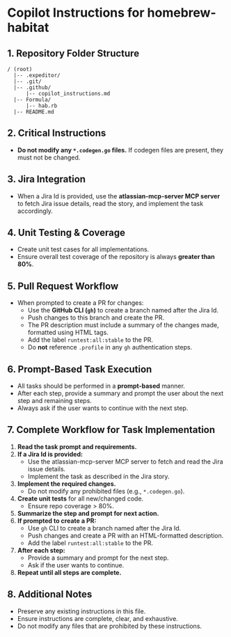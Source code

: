 # Copilot Instructions for homebrew-habitat

## 1. Repository Folder Structure

```
/ (root)
  |-- .expeditor/
  |-- .git/
  |-- .github/
      |-- copilot_instructions.md
  |-- Formula/
      |-- hab.rb
  |-- README.md
```

## 2. Critical Instructions
- **Do not modify any `*.codegen.go` files.** If codegen files are present, they must not be changed.

## 3. Jira Integration
- When a Jira Id is provided, use the **atlassian-mcp-server MCP server** to fetch Jira issue details, read the story, and implement the task accordingly.

## 4. Unit Testing & Coverage
- Create unit test cases for all implementations.
- Ensure overall test coverage of the repository is always **greater than 80%**.

## 5. Pull Request Workflow
- When prompted to create a PR for changes:
  - Use the **GitHub CLI (`gh`)** to create a branch named after the Jira Id.
  - Push changes to this branch and create the PR.
  - The PR description must include a summary of the changes made, formatted using HTML tags.
  - Add the label `runtest:all:stable` to the PR.
  - Do **not** reference `.profile` in any `gh` authentication steps.

## 6. Prompt-Based Task Execution
- All tasks should be performed in a **prompt-based** manner.
- After each step, provide a summary and prompt the user about the next step and remaining steps.
- Always ask if the user wants to continue with the next step.

## 7. Complete Workflow for Task Implementation
1. **Read the task prompt and requirements.**
2. **If a Jira Id is provided:**
   - Use the atlassian-mcp-server MCP server to fetch and read the Jira issue details.
   - Implement the task as described in the Jira story.
3. **Implement the required changes.**
   - Do not modify any prohibited files (e.g., `*.codegen.go`).
4. **Create unit tests** for all new/changed code.
   - Ensure repo coverage > 80%.
5. **Summarize the step and prompt for next action.**
6. **If prompted to create a PR:**
   - Use `gh` CLI to create a branch named after the Jira Id.
   - Push changes and create a PR with an HTML-formatted description.
   - Add the label `runtest:all:stable` to the PR.
7. **After each step:**
   - Provide a summary and prompt for the next step.
   - Ask if the user wants to continue.
8. **Repeat until all steps are complete.**

## 8. Additional Notes
- Preserve any existing instructions in this file.
- Ensure instructions are complete, clear, and exhaustive.
- Do not modify any files that are prohibited by these instructions.
